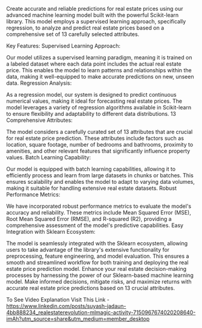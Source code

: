 Create accurate and reliable predictions for real estate prices using our advanced machine learning model built with the powerful Scikit-learn library. This model employs a supervised learning approach, specifically regression, to analyze and predict real estate prices based on a comprehensive set of 13 carefully selected attributes.

Key Features:
Supervised Learning Approach:

Our model utilizes a supervised learning paradigm, meaning it is trained on a labeled dataset where each data point includes the actual real estate price. This enables the model to learn patterns and relationships within the data, making it well-equipped to make accurate predictions on new, unseen data.
Regression Analysis:

As a regression model, our system is designed to predict continuous numerical values, making it ideal for forecasting real estate prices. The model leverages a variety of regression algorithms available in Scikit-learn to ensure flexibility and adaptability to different data distributions.
13 Comprehensive Attributes:

The model considers a carefully curated set of 13 attributes that are crucial for real estate price prediction. These attributes include factors such as location, square footage, number of bedrooms and bathrooms, proximity to amenities, and other relevant features that significantly influence property values.
Batch Learning Capability:

Our model is equipped with batch learning capabilities, allowing it to efficiently process and learn from large datasets in chunks or batches. This ensures scalability and enables the model to adapt to varying data volumes, making it suitable for handling extensive real estate datasets.
Robust Performance Metrics:

We have incorporated robust performance metrics to evaluate the model's accuracy and reliability. These metrics include Mean Squared Error (MSE), Root Mean Squared Error (RMSE), and R-squared (R2), providing a comprehensive assessment of the model's predictive capabilities.
Easy Integration with Sklearn Ecosystem:

The model is seamlessly integrated with the Sklearn ecosystem, allowing users to take advantage of the library's extensive functionality for preprocessing, feature engineering, and model evaluation. This ensures a smooth and streamlined workflow for both training and deploying the real estate price prediction model.
Enhance your real estate decision-making processes by harnessing the power of our Sklearn-based machine learning model. Make informed decisions, mitigate risks, and maximize returns with accurate real estate price predictions based on 13 crucial attributes.

To See Video Explanation Visit This Link - https://www.linkedin.com/posts/suyash-jadaun-4bb888234_realestaterevolution-mlmagic-activity-7150967674020208640-imAh?utm_source=share&utm_medium=member_desktop





